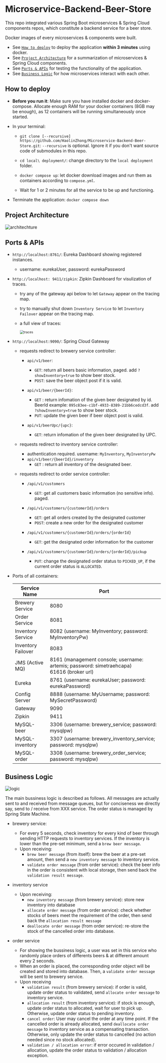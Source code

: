 # Microservice-Backend-Beer-Store
This repo integrated various Spring Boot microservices &amp; Spring Cloud components repos, which constitute a backend service for a beer store.

Docker images of every microservices & components were built. 

- See [`How to deploy`](#how-to-deploy) to deploy the application **within 3 minutes** using docker. 
- See [`Project Architecture`](#project-architecture) for a summarization of microservices & Spring Cloud components.
- See [`Ports & APIs`](#ports--apis) for testing the functionality of the application.
- See [`Business Logic`](#business-logic) for how microservices interact with each other.


## How to deploy

- **Before you run it**: Make sure you have installed docker and docker-compose. Allocate enough RAM for your docker containers (8GB may be enough), as 12 containers will be running simultaneously once started.

- In your terminal: 
  
  - `git clone [--recursive] https://github.com/HaolinZhong/Microservice-Backend-Beer-Store.git`:  `--recursive` is optional. Ignore it if you don't want source code of submodules in this repo.
  
  - `cd local\ deployment/`: change directory to the `local deployment` folder.

  - `docker compose up`: let docker download images and run them as containers according to `compose.yml`.

  - Wait for 1 or 2 minutes for all the service to be up and functioning.
  
- Terminate the application: `docker compose down`



## Project Architecture

![architechture](architecture.png)



## Ports & APIs

- `http://localhost:8761/`: Eureka Dashboard showing registered instances.

  - username: eurekaUser, password: eurekaPassword

    

- `http://localhost: 9411/zipkin`: Zipkin Dashboard for visulization of traces.

  - try any of the gateway api below to let `Gateway` appear on the tracing map.

  - try to manually shut down `Inventory Service` to let `Inventory Failover` appear on the tracing map.

  - a full view of traces:

    <img src="traces.png" alt="traces" style="zoom:75%;" />

  

- `http://localhost:9090/`: Spring Cloud Gateway

  - requests redirect to brewery service controller:
    - `api/v1/beer`: 
      - `GET`: return all beers basic information, paged. add `?showInventory=true` to show beer stock.
      - `POST`: save the beer object post if it is valid.

    - `api/v1/beer/{beerId}`:
      - `GET` :  return infomation of the given beer designated by id. BeerId example: `095c83ee-c1bf-4933-8389-21bb6cedcd3f`. add `?showInventory=true` to show beer stock.
      - `PUT`: update the given beer if beer object post is valid.

    - `api/v1/beerUpc/{upc}`:
      - `GET`: return infomation of the given beer designated by UPC.

  - requests redirect to inventory service controller:
    - authentication required. username: `MyInventory`, `MyInventoryPw`
    - `api/v1/beer/{beerId}/inventory`
      - `GET` : return all inventory of the designated beer.

  - requests redirect to order service controller:
    - `/api/v1/customers`
      - `GET`: get all customers basic information (no sensitive info). paged.

    - `/api/v1/customers/{customerId}/orders`
      - `GET`: get all orders created by the designated customer
      - `POST`: create a new order for the designated customer

    - `/api/v1/customers/{customerId}/orders/{orderId}`
      - `GET`: get the designated order information for the customer

    - `/api/v1/customers/{customerId}/orders/{orderId}/pickup`
      - `PUT`: change the designated order status to `PICKED_UP`, if the current order status is `ALLOCATED`.



- Ports of all containers:

  | Service Name       | Port                                                         |
  | ------------------ | ------------------------------------------------------------ |
  | Brewery Service    | 8080                                                         |
  | Order Service      | 8081                                                         |
  | Inventory Service  | 8082 (username: MyInventory; password: MyInventoryPw)        |
  | Inventory Failover | 8083                                                         |
  | JMS (Active MQ)    | 8161 (management console; username: artemis; password: simetraehcapa)<br />61616 (broker url) |
  | Eureka             | 8761 (username: eurekaUser; password: eurekaPassword)        |
  | Config Server      | 8888 (username: MyUsername; password: MySecretPassword)      |
  | Gateway            | 9090                                                         |
  | Zipkin             | 9411                                                         |
  | MySQL-beer         | 3306 (username: brewery_service; password: mysqlpw)          |
  | MySQL-inventory    | 3307 (username: brewery_inventory_service; password: mysqlpw) |
  | MySQL-order        | 3308 (username: brewery_order_service; password: mysqlpw)    |

  



## Business Logic

![logic](logic.png)



The main bussiness logic is described as follows. All messages are actually sent to and received from message queues, but for conciseness we directly say, send to / receive from XXX service. The order status is managed by Spring State Machine.



- brewery service:
  - For every 5 seconds, check inventory for every kind of beer through sending HTTP requests to inventory services. If the inventory is lower than the pre-set minimum, send a `brew beer message`.
  - Upon receiving:
    - `brew beer message` (from itself): brew the beer at a pre-set amount, then send a `new inventory message` to inventory service.
    - `validate order message` (from order service): check the beer info in the order is consistent with local storage, then send back the `validation result message`.



- inventory service
  - Upon receiving:
    - `new inventory message` (from brewery service): store new inventory into database
    - `allocate order message` (from order service): check whether stocks of beers meet the requirement of the order, then send back the `allocation result message`
    - `deallocate order message` (from order service): re-store the stock of the cancelled order into database.



- order service

  - For showing the bussiness logic, a user was set in this service who randomly place orders of differents beers & at different amount every 2 seconds.
  - When an order is placed, the corresponding order object will be created and stored into database. Then, a `validate order message` will be sent to brewery service.
  - Upon receiving
    - `validation result` (from brewery service):  if order is valid, update order status to validated, send `allocate order message` to inventory service.
    - `allocation result` (from inventory service): if stock is enough, update order status to allocated, wait for user to pick up. Otherwise, update order status to pending inventory.
    - `cancel order`: User may cancel the order at any time point. If the cancelled order is already allocated, send `deallocate order message` to inventory service as a compensating transaction. Otherwise, only update the order status to cancelled (no action needed since no stock allocated).
    - `validation / allocation error`: if error occured in validation / allocation, update the order status to validation / allocation exception.

  

